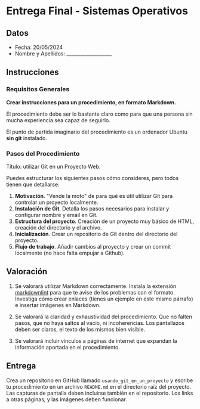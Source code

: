 # Entrega Final - Sistemas Operativos

## Datos

- Fecha: 20/05/2024
- Nombre y Apellidos: ___________________

## Instrucciones

### Requisitos Generales

**Crear instrucciones para un procedimiento, en formato Markdown.**

El procedimiento debe ser lo bastante claro como para que una persona sin mucha experiencia sea capaz de seguirlo.

El punto de partida imaginario del procedimiento es un ordenador Ubuntu **sin git** instalado.

### Pasos del Procedimiento

Título: utilizar Git en un Proyecto Web.

Puedes estructurar los siguientes pasos cómo consideres, pero todos tienen que detallarse:

1. **Motivación**. "Vende la moto" de para qué es útil utilizar Git para controlar un proyecto localmente.
2. **Instalación de Git**. Detalla los pasos necesarios para instalar y configurar nombre y email en Git.
3. **Estructura del proyecto**. Creación de un proyecto muy básico de HTML, creación del directorio y el archivo.
4. **Inicialización**. Crear un repositorio de Git dentro del directorio del proyecto.
5. **Flujo de trabajo**. Añadir cambios al proyecto y crear un commit localmente (no hace falta empujar a Github).

## Valoración

1. Se valorará utilizar Markdown correctamente. Instala la extensión [markdownlint](https://marketplace.visualstudio.com/items?itemName=DavidAnson.vscode-markdownlint) para que te avise de los problemas con el formato. Investiga cómo crear enlaces (tienes un ejemplo en este mismo párrafo) e insertar imágenes en Markdown.

2. Se valorará la claridad y exhaustividad del procedimiento. Que no falten pasos, que no haya saltos al vacío, ni incoherencias. Los pantallazos deben ser claros, el texto de los mismos bien visible.

3. Se valorará incluir vínculos a páginas de internet que expandan la información aportada en el procedimiento.

## Entrega

Crea un repositorio en GitHub llamado `usando_git_en_un_proyecto` y escribe tu procedimiento en un archivo `README.md` en el directorio raíz del proyecto. Las capturas de pantalla deben incluirse también en el repositorio. Los links a otras páginas, y las imágenes deben funcionar.
